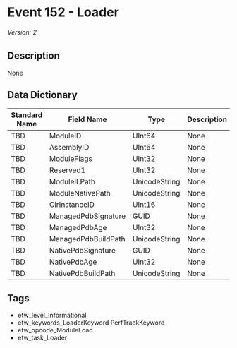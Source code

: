 # Event 152 - Loader
###### Version: 2

## Description
None

## Data Dictionary
|Standard Name|Field Name|Type|Description|Sample Value|
|---|---|---|---|---|
|TBD|ModuleID|UInt64|None|`None`|
|TBD|AssemblyID|UInt64|None|`None`|
|TBD|ModuleFlags|UInt32|None|`None`|
|TBD|Reserved1|UInt32|None|`None`|
|TBD|ModuleILPath|UnicodeString|None|`None`|
|TBD|ModuleNativePath|UnicodeString|None|`None`|
|TBD|ClrInstanceID|UInt16|None|`None`|
|TBD|ManagedPdbSignature|GUID|None|`None`|
|TBD|ManagedPdbAge|UInt32|None|`None`|
|TBD|ManagedPdbBuildPath|UnicodeString|None|`None`|
|TBD|NativePdbSignature|GUID|None|`None`|
|TBD|NativePdbAge|UInt32|None|`None`|
|TBD|NativePdbBuildPath|UnicodeString|None|`None`|

## Tags
* etw_level_Informational
* etw_keywords_LoaderKeyword PerfTrackKeyword
* etw_opcode_ModuleLoad
* etw_task_Loader